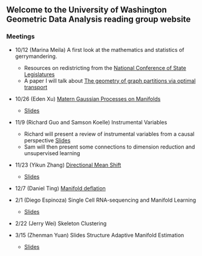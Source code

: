 ## Welcome to the University of Washington Geometric Data Analysis reading group website

### Meetings

- 10/12 (Marina Meila) A first look at the mathematics and statistics of gerrymandering.
  * Resources on redistricting from the [National Conference of State Legislatures](https://www.ncsl.org/research/redistricting/redistricting-criteria.aspx)
  * A paper I will talk about [The geometry of graph partitions via optimal transport](https://arxiv.org/pdf/1910.09618.pdf)

- 10/26 (Eden Xu) [Matern Gaussian Processes on Manifolds](https://arxiv.org/abs/2006.10160)
  * <a href="Gaussian_process_on_non_Euclidean_Domain.pdf">Slides</a>
  
- 11/9 (Richard Guo and Samson Koelle) Instrumental Variables
  * Richard will present a review of instrumental variables from a causal perspective <a href="slides-IV.pdf">Slides</a>
  * Sam will then present some connections to dimension reduction and unsupervised learning
 
- 11/23 (Yikun Zhang) <a href="https://arxiv.org/abs/2010.13523">Directional Mean Shift</a>
  * <a href="DirMS_Slides.pdf">Slides</a> 

- 12/7 (Daniel Ting) <a href="https://arxiv.org/abs/2007.03315">Manifold deflation</a>

- 2/1 (Diego Espinoza)  Single Cell RNA-sequencing and Manifold Learning
  * <a href="20210201_UW.pdf">Slides</a>

- 2/22 (Jerry Wei)  Skeleton Clustering

- 3/15 (Zhenman Yuan)  Slides Structure Adaptive Manifold Estimation
  * <a href="Structure_Adaptive_Manifold_estimation_presentation.pdf">Slides</a>
